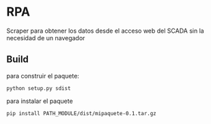 # RPA
Scraper para obtener los datos desde el acceso web del SCADA sin la necesidad de un navegador

## Build
para construir el paquete:
```
python setup.py sdist
```
para instalar el paquete
```
pip install PATH_MODULE/dist/mipaquete-0.1.tar.gz
```
